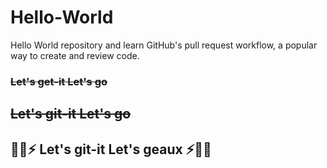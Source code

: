 # Hello-World
Hello World repository and learn GitHub's pull request workflow, a popular way to create and review code.


### ~~Let's get-it Let's go~~
 ## ~~Let's git-it Let's go~~
## :green_heart::purple_heart::zap: **Let's git-it Let's geaux** :zap::green_heart::purple_heart:
